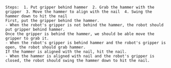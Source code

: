 
    Steps:  1. Put gripper behind hammer  2. Grab the hammer with the gripper  3. Move the hammer to align with the nail  4. Swing the hammer down to hit the nail 
    First, put the gripper behind the hammer.
    - When the robot's gripper is not behind the hammer, the robot should put gripper behind hammer.
    Once the gripper is behind the hammer, we should be able move the gripper to grab it.  
    - When the robot's gripper is behind hammer and the robot's gripper is open, the robot should grab hammer.
    If the hammer is aligned with the nail, hit the nail.
    - When the hammer is aligned with nail and the robot's gripper is closed, the robot should swing the hammer down to hit the nail.